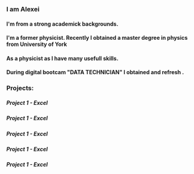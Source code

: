 <h3>  I am Alexei</h3> 
<h4> I'm from a strong academick backgrounds.</h4>
<h4>I'm a former physicist. Recently I obtained a master degree in physics from University of York</h4>
<h4>As a physicist as I have many usefull skills. </h4>
<h4> During digital bootcam "DATA TECHNICIAN" I obtained and refresh . </h4>
<h3>Projects:</h3>
<h5>Project 1 - Excel </h5>
<h5>Project 1 - Excel </h5>
<h5>Project 1 - Excel </h5>
<h5>Project 1 - Excel </h5>
<h5>Project 1 - Excel </h5>

<!--
**Alek20s/Alek20s** is a ✨ _special_ ✨ repository because its `README.md` (this file) appears on your GitHub profile.

Here are some ideas to get you started:

- 🔭 I’m currently working on ...
- 🌱 I’m currently learning ...
- 👯 I’m looking to collaborate on ...
- 🤔 I’m looking for help with ...
- 💬 Ask me about ...
- 📫 How to reach me: ...
- 😄 Pronouns: ...
- ⚡ Fun fact: ...
-->
